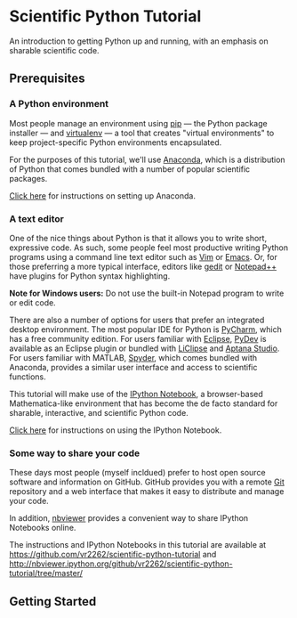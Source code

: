 Scientific Python Tutorial
==========================

An introduction to getting Python up and running, with an emphasis on sharable scientific code.

## Prerequisites

### A Python environment

Most people manage an environment using [pip](http://en.wikipedia.org/wiki/Pip_%28package_manager%29) &mdash; the Python package installer &mdash; and [virtualenv](http://docs.python-guide.org/en/latest/dev/virtualenvs/) &mdash; a tool that creates "virtual environments" to keep project-specific Python environments encapsulated.
  
For the purposes of this tutorial, we'll use [Anaconda](https://store.continuum.io/cshop/anaconda/), which is a distribution of Python that comes bundled with a number of popular scientific packages.
  
[Click here](docs/anaconda-install.md) for instructions on setting up Anaconda.

### A text editor

One of the nice things about Python is that it allows you to write short, expressive code. As such, some people feel most productive writing Python programs using a command line text editor such as [Vim](http://en.wikipedia.org/wiki/Vim_%28text_editor%29) or [Emacs](http://en.wikipedia.org/wiki/Emacs). Or, for those preferring a more typical interface, editors like [gedit](http://en.wikipedia.org/wiki/Gedit) or [Notepad++](http://en.wikipedia.org/wiki/Notepad%2B%2B) have plugins for Python syntax highlighting.
 
**Note for Windows users:** Do not use the built-in Notepad program to write or edit code.
 
There are also a number of options for users that prefer an integrated desktop environment. The most popular IDE for Python is [PyCharm](https://www.jetbrains.com/pycharm/), which has a free community edition. For users familiar with [Eclipse](http://www.eclipse.org/), [PyDev](http://pydev.org/) is available as an Eclipse plugin or bundled with [LiClipse](http://www.liclipse.com/) and [Aptana Studio](http://www.aptana.com/). For users familiar with MATLAB, [Spyder](http://en.wikipedia.org/wiki/Spyder_%28software%29), which comes bundled with Anaconda, provides a similar user interface and access to scientific functions.
 
This tutorial will make use of the [IPython Notebook](http://ipython.org/notebook.html), a browser-based Mathematica-like environment that has become the de facto standard for sharable, interactive, and scientific Python code.
 
[Click here](docs/ipython-notebook.md) for instructions on using the IPython Notebook.
 
### Some way to share your code

These days most people (myself incldued) prefer to host open source software and information on GitHub. GitHub provides you with a remote [Git](http://en.wikipedia.org/wiki/Git_%28software%29) repository and a web interface that makes it easy to distribute and manage your code.
  
In addition, [nbviewer](nbviewer.ipython.org) provides a convenient way to share IPython Notebooks online.
  
The instructions and IPython Notebooks in this tutorial are available at https://github.com/vr2262/scientific-python-tutorial and http://nbviewer.ipython.org/github/vr2262/scientific-python-tutorial/tree/master/

## Getting Started


